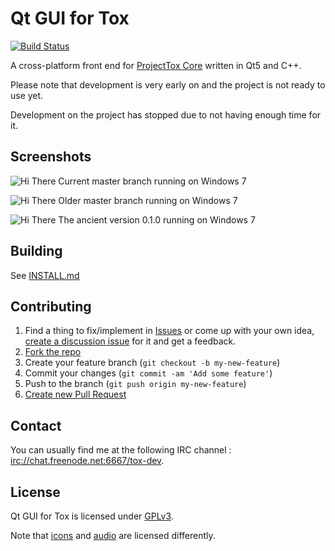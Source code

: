 # Qt GUI for Tox

[![Build Status](https://travis-ci.org/nurupo/ProjectTox-Qt-GUI.png?branch=master)](https://github.com/nurupo/ProjectTox-Qt-GUI)

A cross-platform front end for [ProjectTox Core](https://github.com/irungentoo/ProjectTox-Core) written in Qt5 and C++.

Please note that development is very early on and the project is not ready to use yet.

Development on the project has stopped due to not having enough time for it.

## Screenshots

![Hi There](http://i.imgur.com/UJFsjgD.png "Current master branch running on Windows 7")
Current master branch running on Windows 7

![Hi There](http://i.imgur.com/sVB0TX9.png "Old master branch running on Windows 7")
Older master branch running on Windows 7

![Hi There](http://i.imgur.com/Wv3lrO7.png "The ancient version 0.1.0 running on Windows 7")
The ancient version 0.1.0 running on Windows 7

## Building

See [INSTALL.md](INSTALL.md)

## Contributing

1. Find a thing to fix/implement in [Issues](https://github.com/nurupo/ProjectTox-Qt-GUI/issues?direction=desc&sort=created&state=open) or come up with your own idea, [create a discussion issue](https://github.com/nurupo/ProjectTox-Qt-GUI/issues/new) for it and get a feedback.
2. [Fork the repo](https://help.github.com/articles/fork-a-repo)
3. Create your feature branch (`git checkout -b my-new-feature`)
4. Commit your changes (`git commit -am 'Add some feature'`)
5. Push to the branch (`git push origin my-new-feature`)
6. [Create new Pull Request](https://help.github.com/articles/using-pull-requests)

## Contact

You can usually find me at the following IRC channel : [irc://chat.freenode.net:6667/tox-dev](http://webchat.freenode.net/?channels=#tox-dev).

## License

Qt GUI for Tox is licensed under [GPLv3](COPYING).

Note that [icons](/resources/icons/LICENSE) and [audio](/sounds/license) are licensed differently.
